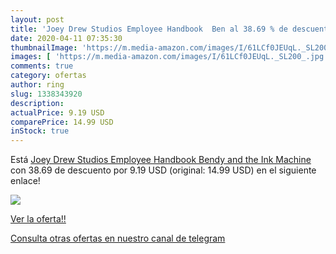 ```yaml
---
layout: post
title: 'Joey Drew Studios Employee Handbook  Ben al 38.69 % de descuento'
date: 2020-04-11 07:35:30
thumbnailImage: 'https://m.media-amazon.com/images/I/61LCf0JEUqL._SL200_.jpg'
images: [ 'https://m.media-amazon.com/images/I/61LCf0JEUqL._SL200_.jpg' ]
comments: true
category: ofertas
author: ring
slug: 1338343920
description:
actualPrice: 9.19 USD
comparePrice: 14.99 USD
inStock: true
---
```


Está [Joey Drew Studios Employee Handbook  Bendy and the Ink Machine ](https://www.amazon.com/dp/1338343920/?tag=redken08-20) con 38.69 de descuento por 9.19 USD (original: 14.99 USD) en el siguiente enlace!

[![](https://m.media-amazon.com/images/I/61LCf0JEUqL._SL200_.jpg)](https://www.amazon.com/dp/1338343920/?tag=redken08-20)

[Ver la oferta!!](https://www.amazon.com/dp/1338343920/?tag=redken08-20)

[Consulta otras ofertas en nuestro canal de telegram](https://t.me/s/ofertas25)
